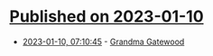 # [Published on 2023-01-10](index.md)

* [2023-01-10, 07:10:45](https://news.ycombinator.com/item?id=34321521) - [Grandma Gatewood](https://en.wikipedia.org/wiki/Grandma_Gatewood)
